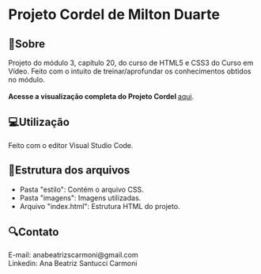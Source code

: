 # Projeto Cordel de Milton Duarte
<h2>📌Sobre</h2>
<P>Projeto do módulo 3, capítulo 20, do curso de HTML5 e CSS3 do Curso em Vídeo. Feito com o intuito de treinar/aprofundar os conhecimentos obtidos no módulo.</br>
</br>
 <strong>Acesse a visualização completa do Projeto Cordel </strong> <a href="https://abeatrizsc.github.io/projeto-cordel/" target="_blank"> aqui</a>.

<h2>💻Utilização</h2>
<p> Feito com o editor Visual Studio Code.</p>

<h2>📁Estrutura dos arquivos</h2>
<p> 
  <ul>
    <li>Pasta "estilo": Contém o arquivo CSS.</li>
    <li>Pasta "imagens": Imagens utilizadas.</li>
    <li>Arquivo "index.html": Estrutura HTML do projeto.</li>
  </ul>
</p>

<h2>🔍Contato</h2>
<p>E-mail: anabeatrizscarmoni@gmail.com <br>
Linkedin: Ana Beatriz Santucci Carmoni</p>
